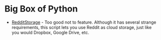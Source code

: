# Big Box of Python

 - [RedditStorage](https://github.com/Rossem/RedditStorage) - Too good not to feature. Although it has several strange requirements, this script lets you use Reddit as cloud storage, just like you would Dropbox, Google Drive, etc.
